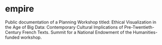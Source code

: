 # empire
Public documentation of a Planning Workshop titled: Ethical Visualization in the Age of Big Data: Contemporary Cultural Implications of Pre-Twentieth-Century French Texts.  Summit for a National Endowment of the Humanities-funded workshop.
